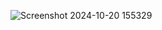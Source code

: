 ![Screenshot 2024-10-20 155329](https://github.com/user-attachments/assets/9565ef5b-2bb9-4112-baaa-f84fef0f5b87)

